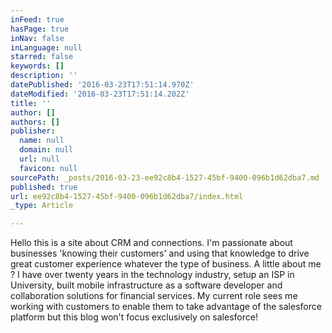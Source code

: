 ```yaml
---
inFeed: true
hasPage: true
inNav: false
inLanguage: null
starred: false
keywords: []
description: ''
datePublished: '2016-03-23T17:51:14.970Z'
dateModified: '2016-03-23T17:51:14.202Z'
title: ''
author: []
authors: []
publisher:
  name: null
  domain: null
  url: null
  favicon: null
sourcePath: _posts/2016-03-23-ee92c8b4-1527-45bf-9400-096b1d62dba7.md
published: true
url: ee92c8b4-1527-45bf-9400-096b1d62dba7/index.html
_type: Article

---
```

Hello this is a site about CRM and connections.  I'm passionate about businesses 'knowing their customers' and using that knowledge to drive great customer experience whatever the type of business.  A little about me ?  I have over twenty years in the technology industry, setup an ISP in University, built mobile infrastructure as a software developer and collaboration solutions for financial services.  My current role sees me working with customers to enable them to take advantage of the salesforce platform but this blog won't focus exclusively on salesforce!